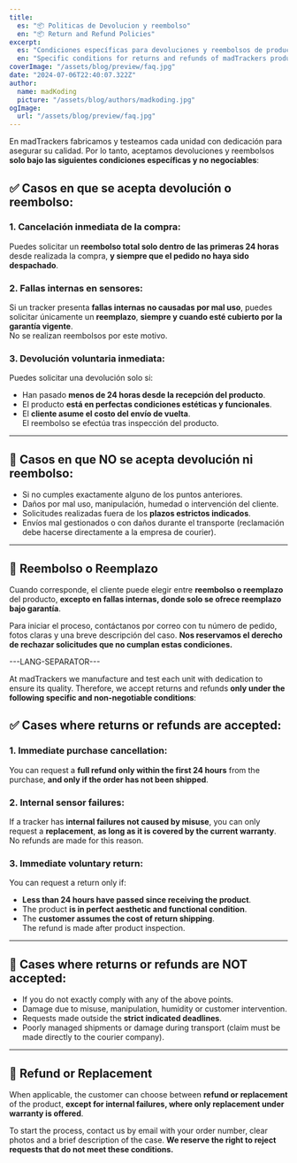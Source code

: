 ```yaml
---
title:
  es: "📦 Politicas de Devolucion y reembolso"
  en: "📦 Return and Refund Policies"
excerpt:
  es: "Condiciones específicas para devoluciones y reembolsos de productos madTrackers."
  en: "Specific conditions for returns and refunds of madTrackers products."
coverImage: "/assets/blog/preview/faq.jpg"
date: "2024-07-06T22:40:07.322Z"
author:
  name: madKoding
  picture: "/assets/blog/authors/madkoding.jpg"
ogImage:
  url: "/assets/blog/preview/faq.jpg"
---
```


En madTrackers fabricamos y testeamos cada unidad con dedicación para asegurar su calidad. Por lo tanto, aceptamos devoluciones y reembolsos **solo bajo las siguientes condiciones específicas y no negociables**:

## ✅ Casos en que se acepta devolución o reembolso:

### 1. Cancelación inmediata de la compra:
Puedes solicitar un **reembolso total solo dentro de las primeras 24 horas** desde realizada la compra, **y siempre que el pedido no haya sido despachado**.

### 2. Fallas internas en sensores:
Si un tracker presenta **fallas internas no causadas por mal uso**, puedes solicitar únicamente un **reemplazo**, **siempre y cuando esté cubierto por la garantía vigente**.  
No se realizan reembolsos por este motivo.

### 3. Devolución voluntaria inmediata:
Puedes solicitar una devolución solo si:
- Han pasado **menos de 24 horas desde la recepción del producto**.  
- El producto **está en perfectas condiciones estéticas y funcionales**.  
- El **cliente asume el costo del envío de vuelta**.  
El reembolso se efectúa tras inspección del producto.

---

## 🚫 Casos en que **NO** se acepta devolución ni reembolso:
- Si no cumples exactamente alguno de los puntos anteriores.
- Daños por mal uso, manipulación, humedad o intervención del cliente.
- Solicitudes realizadas fuera de los **plazos estrictos indicados**.
- Envíos mal gestionados o con daños durante el transporte (reclamación debe hacerse directamente a la empresa de courier).

---

## 🔁 Reembolso o Reemplazo
Cuando corresponde, el cliente puede elegir entre **reembolso o reemplazo** del producto, **excepto en fallas internas, donde solo se ofrece reemplazo bajo garantía**.

Para iniciar el proceso, contáctanos por correo con tu número de pedido, fotos claras y una breve descripción del caso. **Nos reservamos el derecho de rechazar solicitudes que no cumplan estas condiciones.**

---LANG-SEPARATOR---

At madTrackers we manufacture and test each unit with dedication to ensure its quality. Therefore, we accept returns and refunds **only under the following specific and non-negotiable conditions**:

## ✅ Cases where returns or refunds are accepted:

### 1. Immediate purchase cancellation:
You can request a **full refund only within the first 24 hours** from the purchase, **and only if the order has not been shipped**.

### 2. Internal sensor failures:
If a tracker has **internal failures not caused by misuse**, you can only request a **replacement**, **as long as it is covered by the current warranty**.  
No refunds are made for this reason.

### 3. Immediate voluntary return:
You can request a return only if:
- **Less than 24 hours have passed since receiving the product**.  
- The product **is in perfect aesthetic and functional condition**.  
- The **customer assumes the cost of return shipping**.  
The refund is made after product inspection.

---

## 🚫 Cases where returns or refunds are **NOT** accepted:
- If you do not exactly comply with any of the above points.
- Damage due to misuse, manipulation, humidity or customer intervention.
- Requests made outside the **strict indicated deadlines**.
- Poorly managed shipments or damage during transport (claim must be made directly to the courier company).

---

## 🔁 Refund or Replacement
When applicable, the customer can choose between **refund or replacement** of the product, **except for internal failures, where only replacement under warranty is offered**.

To start the process, contact us by email with your order number, clear photos and a brief description of the case. **We reserve the right to reject requests that do not meet these conditions.**
